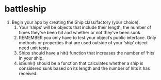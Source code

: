 # battleship

1. Begin your app by creating the Ship class/factory (your choice).
    1. Your ‘ships’ will be objects that include their length, the number of times they’ve been hit and whether or not they’ve been sunk.
    2. REMEMBER you only have to test your object’s public interface. Only methods or properties that are used outside of your ‘ship’ object need unit tests.
    3. Ships should have a hit() function that increases the number of ‘hits’ in your ship.
    4. isSunk() should be a function that calculates whether a ship is considered sunk based on its length and the number of hits it has received.